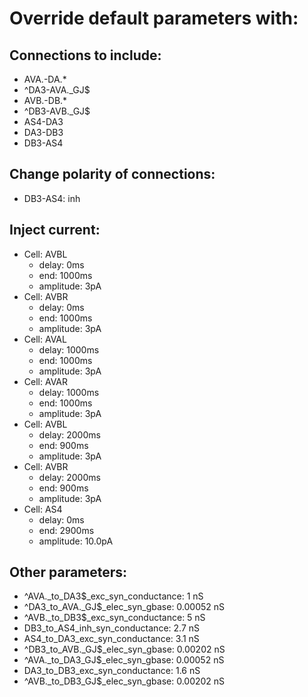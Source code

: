 # Override default parameters with:
## Connections to include:
- AVA.-DA.*
- ^DA3-AVA.\_GJ$
- AVB.-DB.*
- ^DB3-AVB.\_GJ$
- AS4-DA3
- DA3-DB3
- DB3-AS4

## Change polarity of connections:
- DB3-AS4: inh

## Inject current:
- Cell: AVBL
    - delay: 0ms
    - end: 1000ms
    - amplitude: 3pA
- Cell: AVBR
    - delay: 0ms
    - end: 1000ms
    - amplitude: 3pA
- Cell: AVAL
    - delay: 1000ms
    - end: 1000ms
    - amplitude: 3pA
- Cell: AVAR
    - delay: 1000ms
    - end: 1000ms
    - amplitude: 3pA
- Cell: AVBL
    - delay: 2000ms
    - end: 900ms
    - amplitude: 3pA
- Cell: AVBR
    - delay: 2000ms
    - end: 900ms
    - amplitude: 3pA
- Cell: AS4
    - delay: 0ms
    - end: 2900ms
    - amplitude: 10.0pA

## Other parameters:
- ^AVA._to_DA3$_exc_syn_conductance: 1 nS
- ^DA3_to_AVA.\_GJ$_elec_syn_gbase: 0.00052 nS
- ^AVB._to_DB3$_exc_syn_conductance: 5 nS
- DB3_to_AS4_inh_syn_conductance: 2.7 nS
- AS4_to_DA3_exc_syn_conductance: 3.1 nS
- ^DB3_to_AVB.\_GJ$_elec_syn_gbase: 0.00202 nS
- ^AVA._to_DA3\_GJ$_elec_syn_gbase: 0.00052 nS
- DA3_to_DB3_exc_syn_conductance: 1.6 nS
- ^AVB._to_DB3\_GJ$_elec_syn_gbase: 0.00202 nS

